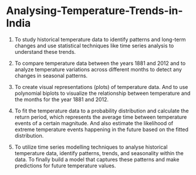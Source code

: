 # Analysing-Temperature-Trends-in-India

1. To study historical temperature data to identify patterns and long-term changes and use 
statistical techniques like time series analysis to understand these trends.

3. To compare temperature data between the years 1881 and 2012 and to analyze 
temperature variations across different months to detect any changes in seasonal 
patterns.

5. To create visual representations (plots) of temperature data. And to use polynomial 
biplots to visualize the relationship between temperature and the months for the year 
1881 and 2012.
   
7. To fit the temperature data to a probability distribution and calculate the return period, 
which represents the average time between temperature events of a certain magnitude.
And also estimate the likelihood of extreme temperature events happening in the future 
based on the fitted distribution.

9. To utilize time series modelling techniques to analyse historical temperature data,
identify patterns, trends, and seasonality within the data. To finally build a model that 
captures these patterns and make predictions for future temperature values.

